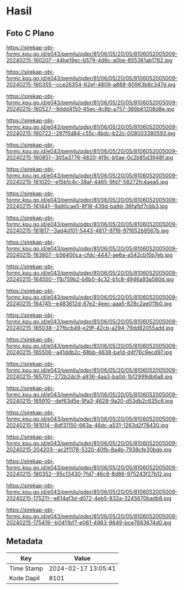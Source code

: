 # Hasil

## Foto C Plano

https://sirekap-obj-formc.kpu.go.id/e043/pemilu/pdpr/81/06/05/20/05/8106052005009-20240215-160207--44be19ec-b579-4d6c-a0be-855361ab1782.jpg

https://sirekap-obj-formc.kpu.go.id/e043/pemilu/pdpr/81/06/05/20/05/8106052005009-20240215-160355--cce26354-62ef-4809-a888-60963b8c347d.jpg

https://sirekap-obj-formc.kpu.go.id/e043/pemilu/pdpr/81/06/05/20/05/8106052005009-20240215-160527--9ddd4150-45ec-4c8b-a757-366b61208d8e.jpg

https://sirekap-obj-formc.kpu.go.id/e043/pemilu/pdpr/81/06/05/20/05/8106052005009-20240215-160722--287f5d84-c55c-4bdc-b22c-008003380593.jpg

https://sirekap-obj-formc.kpu.go.id/e043/pemilu/pdpr/81/06/05/20/05/8106052005009-20240215-160851--305a3776-4820-4f9c-b0ae-0c2b85d3948f.jpg

https://sirekap-obj-formc.kpu.go.id/e043/pemilu/pdpr/81/06/05/20/05/8106052005009-20240215-161020--e15b1c4c-38af-4465-9fd7-58272fc4aea5.jpg

https://sirekap-obj-formc.kpu.go.id/e043/pemilu/pdpr/81/06/05/20/05/8106052005009-20240215-161441--9a90cae5-8f18-439d-ba9d-36fafbf7cbb3.jpg

https://sirekap-obj-formc.kpu.go.id/e043/pemilu/pdpr/81/06/05/20/05/8106052005009-20240215-161817--3ad4d101-5443-4817-97f6-97f652b9567b.jpg

https://sirekap-obj-formc.kpu.go.id/e043/pemilu/pdpr/81/06/05/20/05/8106052005009-20240215-163807--b56400ca-cfdc-4447-ae6a-a542cb15b7eb.jpg

https://sirekap-obj-formc.kpu.go.id/e043/pemilu/pdpr/81/06/05/20/05/8106052005009-20240215-164550--11b759b2-b6b0-4c32-b1c8-4946a93a580d.jpg

https://sirekap-obj-formc.kpu.go.id/e043/pemilu/pdpr/81/06/05/20/05/8106052005009-20240215-164745--e483612d-87e2-4eec-aaa5-829c2ae011b0.jpg

https://sirekap-obj-formc.kpu.go.id/e043/pemilu/pdpr/81/06/05/20/05/8106052005009-20240215-165038--27fbcb49-e29f-42cb-a294-79dd82055add.jpg

https://sirekap-obj-formc.kpu.go.id/e043/pemilu/pdpr/81/06/05/20/05/8106052005009-20240215-165506--a41ddb2c-68bb-4638-ba1d-d4f76c9ecd97.jpg

https://sirekap-obj-formc.kpu.go.id/e043/pemilu/pdpr/81/06/05/20/05/8106052005009-20240215-165701--272b2dc9-a936-4aa3-ba0d-1b12999db6a8.jpg

https://sirekap-obj-formc.kpu.go.id/e043/pemilu/pdpr/81/06/05/20/05/8106052005009-20240215-165910--def63d5e-9fa3-4628-9a20-d53db2c635c6.jpg

https://sirekap-obj-formc.kpu.go.id/e043/pemilu/pdpr/81/06/05/20/05/8106052005009-20240215-181014--8df31150-663a-46dc-a531-1263d2f78430.jpg

https://sirekap-obj-formc.kpu.go.id/e043/pemilu/pdpr/81/06/05/20/05/8106052005009-20240215-204203--ac2f1178-5320-40fb-8a4b-7938cfe30bde.jpg

https://sirekap-obj-formc.kpu.go.id/e043/pemilu/pdpr/81/06/05/20/05/8106052005009-20240215-180352--95c13430-7fd7-46c8-8d86-975243f27b12.jpg

https://sirekap-obj-formc.kpu.go.id/e043/pemilu/pdpr/81/06/05/20/05/8106052005009-20240215-175211--e614af3d-d072-4eb5-832a-3245670badb8.jpg

https://sirekap-obj-formc.kpu.go.id/e043/pemilu/pdpr/81/06/05/20/05/8106052005009-20240215-175419--b0411bf7-e061-4963-9649-bce7683674d0.jpg


## Metadata

| Key        | Value               |
| ---------- | ------------------- |
| Time Stamp | 2024-02-17 13:05:41 |
| Kode Dapil | 8101                |



